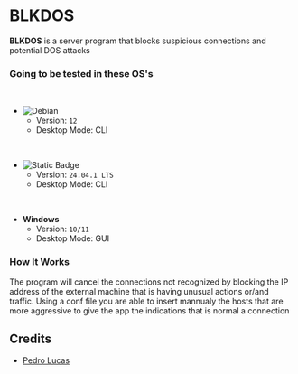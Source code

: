# BLKDOS

**BLKDOS** is a server program that blocks suspicious connections and potential DOS attacks

### Going to be tested in these OS's
<br>

- ![Debian](https://img.shields.io/badge/Debian-black?style=flat&logo=debian&logoColor=%23A81D33&labelColor=white)
  - Version: `12`
  - Desktop Mode: CLI
<br>

- ![Static Badge](https://img.shields.io/badge/Ubuntu-black?style=flat&logo=ubuntu&logoColor=white&labelColor=%23E95420)
  - Version: `24.04.1 LTS`
  - Desktop Mode: CLI
<br>

- **Windows**
  - Version: `10/11`
  - Desktop Mode: GUI

### How It Works
The program will cancel the connections not recognized by blocking the IP address of the external machine that is having unusual actions or/and traffic. Using a conf file you are able to insert mannualy the hosts that are more aggressive to give the app the indications that is normal a connection

## Credits
- [Pedro Lucas](https://github.com/pedrolucas7i)